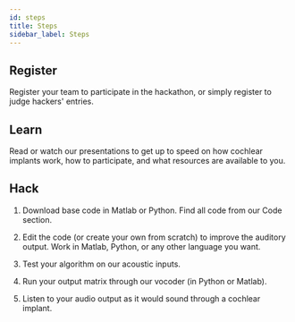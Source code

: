 ```yaml
---
id: steps
title: Steps
sidebar_label: Steps
---
```

## Register

Register your team to participate in the hackathon, or simply register to judge hackers' entries. 

## Learn

Read or watch our presentations to get up to speed on how cochlear implants work, how to participate, and what resources are available to you.

## Hack

1. Download base code in Matlab or Python. Find all code from our Code section.

2. Edit the code (or create your own from scratch) to improve the auditory output. Work in Matlab, Python, or any other language you want. 

3. Test your algorithm on our acoustic inputs.

4. Run your output matrix through our vocoder (in Python or Matlab).

5. Listen to your audio output as it would sound through a cochlear implant.
